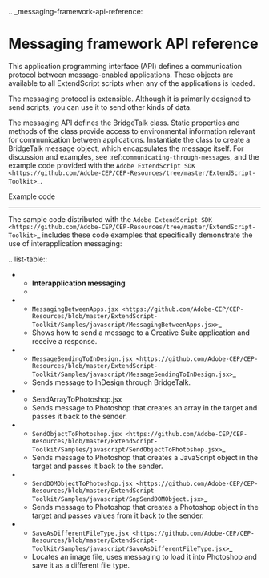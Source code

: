 .. _messaging-framework-api-reference:

Messaging framework API reference
=================================

This application programming interface (API) defines a communication protocol between
message-enabled applications. These objects are available to all ExtendScript scripts when any of the
applications is loaded.

The messaging protocol is extensible. Although it is primarily designed to send scripts, you can use it to
send other kinds of data.

The messaging API defines the BridgeTalk class. Static properties and methods of the class provide
access to environmental information relevant for communication between applications. Instantiate the
class to create a BridgeTalk message object, which encapsulates the message itself. For discussion and
examples, see :ref:`communicating-through-messages`, and the example code provided with the
`Adobe ExtendScript SDK <https://github.com/Adobe-CEP/CEP-Resources/tree/master/ExtendScript-Toolkit>`_.

Example code
************

The sample code distributed with the `Adobe ExtendScript SDK <https://github.com/Adobe-CEP/CEP-Resources/tree/master/ExtendScript-Toolkit>`_ includes these code examples that
specifically demonstrate the use of interapplication messaging:

.. list-table::

  * - **Interapplication messaging**
    -
  * - `MessagingBetweenApps.jsx <https://github.com/Adobe-CEP/CEP-Resources/blob/master/ExtendScript-Toolkit/Samples/javascript/MessagingBetweenApps.jsx>`_
    - Shows how to send a message to a Creative Suite application and receive a response.
  * - `MessageSendingToInDesign.jsx <https://github.com/Adobe-CEP/CEP-Resources/blob/master/ExtendScript-Toolkit/Samples/javascript/MessageSendingToInDesign.jsx>`_
    - Sends message to InDesign through BridgeTalk.
  * - SendArrayToPhotoshop.jsx
    - Sends message to Photoshop that creates an array in the target and passes it back to the sender.
  * - `SendObjectToPhotoshop.jsx <https://github.com/Adobe-CEP/CEP-Resources/blob/master/ExtendScript-Toolkit/Samples/javascript/SendObjectToPhotoshop.jsx>`_
    - Sends message to Photoshop that creates a JavaScript object in the target and passes it back to the sender.
  * - `SendDOMObjectToPhotoshop.jsx <https://github.com/Adobe-CEP/CEP-Resources/blob/master/ExtendScript-Toolkit/Samples/javascript/SnpSendDOMObject.jsx>`_
    - Sends message to Photoshop that creates a Photoshop object in the target and passes values from it back to the sender.
  * - `SaveAsDifferentFileType.jsx <https://github.com/Adobe-CEP/CEP-Resources/blob/master/ExtendScript-Toolkit/Samples/javascript/SaveAsDifferentFileType.jsx>`_
    - Locates an image file, uses messaging to load it into Photoshop and save it as a different file type.
